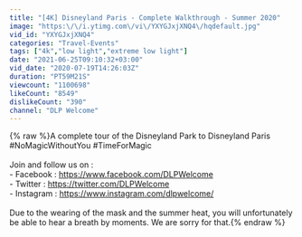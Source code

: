 ```yaml
---
title: "[4K] Disneyland Paris - Complete Walkthrough - Summer 2020"
image: "https:\/\/i.ytimg.com\/vi\/YXYGJxjXNQ4\/hqdefault.jpg"
vid_id: "YXYGJxjXNQ4"
categories: "Travel-Events"
tags: ["4k","low light","extreme low light"]
date: "2021-06-25T09:10:32+03:00"
vid_date: "2020-07-19T14:26:03Z"
duration: "PT59M21S"
viewcount: "1100698"
likeCount: "8549"
dislikeCount: "390"
channel: "DLP Welcome"
---
```

{% raw %}A complete tour of the Disneyland Park to Disneyland Paris<br />#NoMagicWithoutYou #TimeForMagic<br /><br />Join and follow us on :<br />- Facebook : <a rel="nofollow" target="blank" href="https://www.facebook.com/DLPWelcome">https://www.facebook.com/DLPWelcome</a><br />- Twitter : <a rel="nofollow" target="blank" href="https://twitter.com/DLPWelcome">https://twitter.com/DLPWelcome</a><br />- Instagram : <a rel="nofollow" target="blank" href="https://www.instagram.com/dlpwelcome/">https://www.instagram.com/dlpwelcome/</a><br /><br />Due to the wearing of the mask and the summer heat, you will unfortunately be able to hear a breath by moments. We are sorry for that.{% endraw %}

